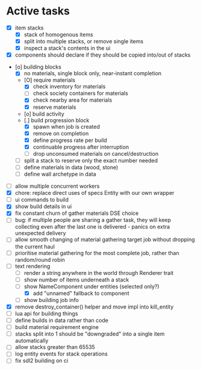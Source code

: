 # Active tasks

* [X] item stacks
	* [X] stack of homogenous items
	* [X] split into multiple stacks, or remove single items
	* [X] inspect a stack's contents in the ui
* [X] components should declare if they should be copied into/out of stacks
* [o] building blocks
	* [X] no materials, single block only, near-instant completion
	* [O] require materials
		* [X] check inventory for materials
		* [ ] check society containers for materials
		* [X] check nearby area for materials
		* [X] reserve materials
	* [o] build activity
	* [.] build progression block
		* [X] spawn when job is created
		* [X] remove on completion
		* [X] define progress rate per build
		* [X] continuable progress after interruption
		* [ ] drop unconsumed materials on cancel/destruction
	* [ ] split a stack to reserve only the exact number needed
	* [ ] define materials in data (wood, stone)
	* [ ] define wall archetype in data
* [ ] allow multiple concurrent workers
* [X] chore: replace direct uses of specs Entity with our own wrapper
* [ ] ui commands to build
* [X] show build details in ui
* [X] fix constant churn of gather materials DSE choice
* [ ] bug: if multiple people are sharing a gather task, they will keep collecting even after the last one is delivered - panics on extra unexpected delivery
* [ ] allow smooth changing of material gathering target job without dropping the current haul
* [ ] prioritise material gathering for the most complete job, rather than random/round robin
* [ ] text rendering
	* [ ] render a string anywhere in the world through Renderer trait
	* [ ] show number of items underneath a stack
	* [ ] show NameComponent under entities (selected only?)
		* [X] add "unnamed" fallback to component
	* [ ] show building job info
* [X] remove destroy_container() helper and move impl into kill_entity
* [ ] lua api for building things
* [ ] define builds in data rather than code
* [ ] build material requirement engine
* [ ] stacks split into 1 should be "downgraded" into a single item automatically
* [ ] allow stacks greater than 65535
* [ ] log entity events for stack operations
* [ ] fix sdl2 building on ci
